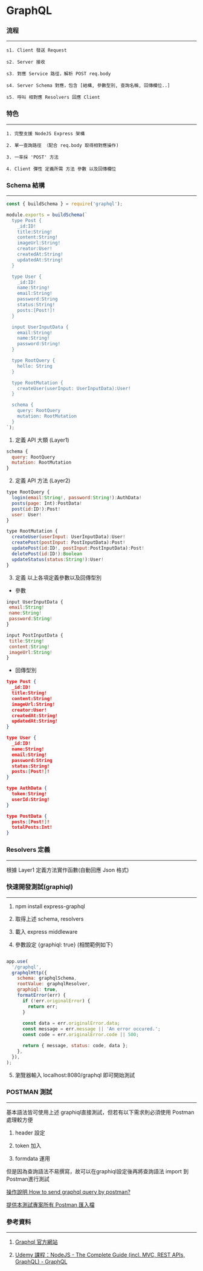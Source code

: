 # GraphQL

### 流程
---

    s1. Client 發送 Request

    s2. Server 接收

    s3. 對應 Service 路徑，解析 POST req.body

    s4. Server Schema 對應，包含 [結構, 參數型別, 查詢名稱, 回傳欄位..]

    s5. 呼叫 相對應 Resolvers 回應 Client

### 特色 
---

    1. 完整支援 NodeJS Express 架構

    2. 單一查詢路徑 （配合 req.body 取得相對應操作)

    3. 一率採 'POST' 方法

    4. Client 彈性 定義所需 方法 參數 以及回傳欄位

### Schema 結構
---

```javascript
const { buildSchema } = require('graphql');

module.exports = buildSchema(`
  type Post {
    _id:ID!
    title:String!
    content:String!
    imageUrl:String!
    creator:User!
    createdAt:String!
    updatedAt:String!
  }

  type User {
    _id:ID!
    name:String!
    email:String!
    password:String
    status:String!
    posts:[Post!]!
  }

  input UserInputData {
    email:String!
    name:String!
    password:String!
  }

  type RootQuery {
    hello: String
  }

  type RootMutation {
    createUser(userInput: UserInputData):User!
  }

  schema {
    query: RootQuery
    mutation: RootMutation
  }
`);
```
	
1. 定義 API 大類 (Layer1)

```js
schema {
  query: RootQuery
  mutation: RootMutation
}
```

2. 定義 API 方法 (Layer2)

```js
type RootQuery {
  login(email:String!, password:String!):AuthData!
  posts(page: Int):PostData!
  post(id:ID!):Post!
  user: User!
}

type RootMutation {
  createUser(userInput: UserInputData):User!
  createPost(postInput: PostInputData):Post!
  updatePost(id:ID!, postInput:PostInputData):Post!
  deletePost(id:ID!):Boolean
  updateStatus(status:String!):User!
}

```

3. 定義 以上各項定義參數以及回傳型別

* 參數
 ```js
input UserInputData {
  email:String!
  name:String!
  password:String!
}

input PostInputData {
  title:String!
  content:String!
  imageUrl:String!
}

 ```

* 回傳型別
```json
type Post {
  _id:ID!
  title:String!
  content:String!
  imageUrl:String!
  creator:User!
  createdAt:String!
  updatedAt:String!
}

type User {
  _id:ID!
  name:String!
  email:String!
  password:String
  status:String!
  posts:[Post!]!
}

type AuthData {
  token:String!
  userId:String!
}

type PostData {
  posts:[Post!]!
  totalPosts:Int!
}
```

### Resolvers 定義
---
根據 Layer1 定義方法實作函數(自動回應 Json 格式)

### 快速開發測試(graphiql)
---

1. npm install express-graphql

2. 取得上述 schema, resolvers

3. 載入 express middleware

4. 參數設定 {graphiql: true} (相關範例如下)

```javascript

app.use(
  '/graphql',
  graphqlHttp({
    schema: graphqlSchema,
    rootValue: graphqlResolver,
    graphiql: true,
    formatError(err) {
      if (!err.originalError) {
        return err;
      }
      
      const data = err.originalError.data;
      const message = err.message || 'An error occured.';
      const code = err.originalError.code || 500;

      return { message, status: code, data };
    },
  }),
);
```
5. 瀏覽器輸入 localhost:8080/graphql 即可開始測試

### POSTMAN 測試

---

基本語法皆可使用上述 graphiql直接測試，但若有以下需求則必須使用 Postman處理較方便

1. header 設定

2. token 加入

3. formdata 運用

但是因為查詢語法不易撰寫，故可以在graphiql設定後再將查詢語法 import 到 Postman進行測試

[操作說明 How to send graphql query by postman?](https://stackoverflow.com/questions/42520663/how-to-send-graphql-query-by-postman)

[提供本測試專案所有 Postman 匯入檔](https://github.com/lastingyeh/graphql-notes/blob/master/postman-apis.json)

### 參考資料

---

1. [Graphql 官方網站](https://graphql.org/)

2. [Udemy 課程：NodeJS - The Complete Guide (incl. MVC, REST APIs, GraphQL) - GraphQL](https://www.udemy.com/nodejs-the-complete-guide/)







